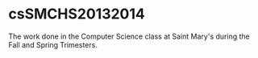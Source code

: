csSMCHS20132014
===============

The work done in the Computer Science class at Saint Mary's during the Fall and Spring Trimesters.
